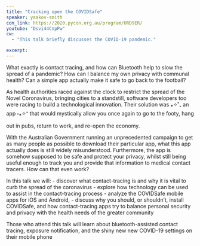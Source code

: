 ```yaml
---
title: "Cracking open the COVIDSafe"
speaker: yaakov-smith
con_link: https://2020.pycon.org.au/program/URD9ER/
youtube: "Dsvi44CnpPw"
cw:
  - "This talk briefly discusses the COVID-19 pandemic."

excerpt:
---
```


What exactly is contact tracing, and how can Bluetooth help to slow the spread of a pandemic? How can I balance my own privacy with communal health? Can a simple app actually make it safe to go back to the football?

As health authorities raced against the clock to restrict the spread of the Novel Coronavirus, bringing cities to a standstill, software developers too were racing to build a technological innovation. Their solution was ⁎✧˚₊ an app ༚⁎✧⁺ that would mystically allow you once again to go to the footy, hang out in pubs, return to work, and re-open the economy.

With the Australian Government running an unprecedented campaign to get as many people as possible to download their particular app, what this app actually does is still widely misunderstood. Furthermore, the app is somehow supposed to be safe and protect your privacy, whilst still being useful enough to track you and provide that information to medical contact tracers. How can that even work?

In this talk we will: - discover what contact-tracing is and why it is vital to curb the spread of the coronavirus - explore how technology can be used to assist in the contact-tracing process - analyze the COVIDSafe mobile apps for iOS and Android, - discuss why you should, or shouldn’t, install COVIDSafe, and how contact-tracing apps try to balance personal security and privacy with the health needs of the greater community

Those who attend this talk will learn about bluetooth-assisted contact tracing, exposure notification, and the shiny new new COVID-19 settings on their mobile phone